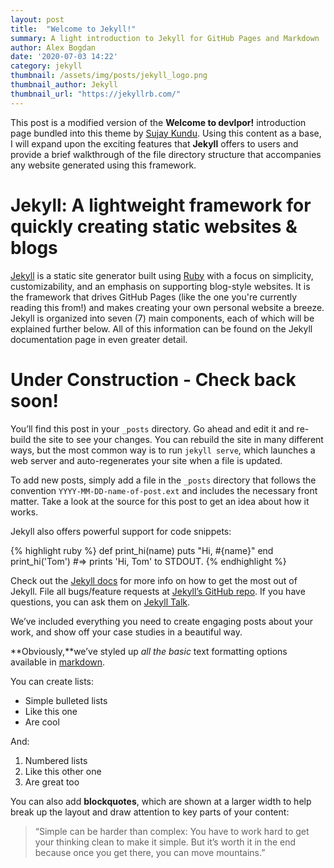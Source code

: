 ```yaml
---
layout: post
title:  "Welcome to Jekyll!"
summary: A light introduction to Jekyll for GitHub Pages and Markdown
author: Alex Bogdan
date: '2020-07-03 14:22'
category: jekyll
thumbnail: /assets/img/posts/jekyll_logo.png
thumbnail_author: Jekyll
thumbnail_url: "https://jekyllrb.com/"
---
```


This post is a modified version of the **Welcome to devlpor!** introduction page bundled into this theme by [Sujay Kundu](https://github.com/sujaykundu777). Using this content as a base, I will expand upon the exciting features that **Jekyll** offers to users and provide a brief walkthrough of the file directory structure that accompanies any website generated using this framework.  

# Jekyll: A lightweight framework for quickly creating static websites & blogs
[Jekyll](https://jekyllrb.com/) is a static site generator built using [Ruby](https://www.ruby-lang.org/en/) with a focus on simplicity, customizability, and an emphasis on supporting blog-style websites. It is the framework that drives GitHub Pages (like the one you're currently reading this from!) and makes creating your own personal website a breeze. Jekyll is organized into seven (7) main components, each of which will be explained further below. All of this information can be found on the Jekyll documentation page in even greater detail.

# Under Construction - Check back soon!

You’ll find this post in your `_posts` directory. Go ahead and edit it and re-build the site to see your changes. You can rebuild the site in many different ways, but the most common way is to run `jekyll serve`, which launches a web server and auto-regenerates your site when a file is updated.

To add new posts, simply add a file in the `_posts` directory that follows the convention `YYYY-MM-DD-name-of-post.ext` and includes the necessary front matter. Take a look at the source for this post to get an idea about how it works.

Jekyll also offers powerful support for code snippets:

{% highlight ruby %}
def print_hi(name)
  puts "Hi, #{name}"
end
print_hi('Tom')
#=> prints 'Hi, Tom' to STDOUT.
{% endhighlight %}

Check out the [Jekyll docs][jekyll-docs] for more info on how to get the most out of Jekyll. File all bugs/feature requests at [Jekyll’s GitHub repo][jekyll-gh]. If you have questions, you can ask them on [Jekyll Talk][jekyll-talk].

[jekyll-docs]: https://jekyllrb.com/docs/home
[jekyll-gh]:   https://github.com/jekyll/jekyll
[jekyll-talk]: https://talk.jekyllrb.com/

We’ve included everything you need to create engaging posts about your work, and show off your case studies in a beautiful way.

**Obviously,**we’ve styled up *all the basic* text formatting options available in [markdown](https://github.com/adam-p/markdown-here/wiki/Markdown-Cheatsheet).

You can create lists:

* Simple bulleted lists
* Like this one
* Are cool

And:

1. Numbered lists
2. Like this other one
3. Are great too

You can also add **blockquotes**, which are shown at a larger width to help break up the layout and draw attention to key parts of your content:

> “Simple can be harder than complex: You have to work hard to get your thinking clean to make it simple. But it’s worth it in the end because once you get there, you can move mountains.”